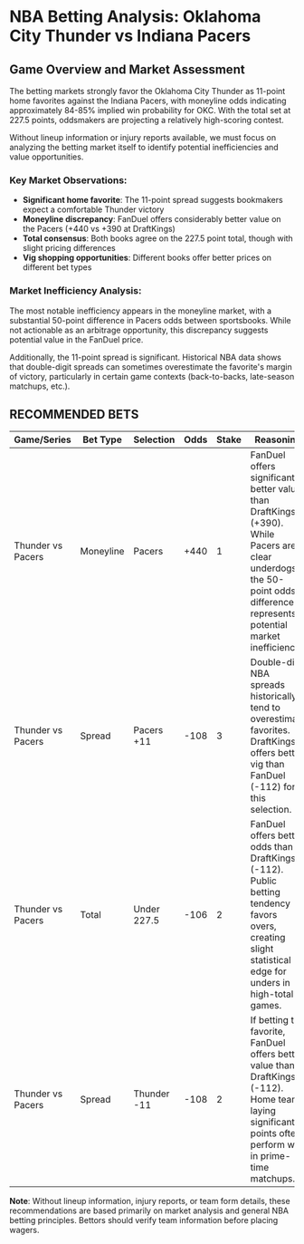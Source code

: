 # NBA Betting Analysis: Oklahoma City Thunder vs Indiana Pacers

## Game Overview and Market Assessment

The betting markets strongly favor the Oklahoma City Thunder as 11-point home favorites against the Indiana Pacers, with moneyline odds indicating approximately 84-85% implied win probability for OKC. With the total set at 227.5 points, oddsmakers are projecting a relatively high-scoring contest.

Without lineup information or injury reports available, we must focus on analyzing the betting market itself to identify potential inefficiencies and value opportunities.

### Key Market Observations:

- **Significant home favorite**: The 11-point spread suggests bookmakers expect a comfortable Thunder victory
- **Moneyline discrepancy**: FanDuel offers considerably better value on the Pacers (+440 vs +390 at DraftKings)
- **Total consensus**: Both books agree on the 227.5 point total, though with slight pricing differences
- **Vig shopping opportunities**: Different books offer better prices on different bet types

### Market Inefficiency Analysis:

The most notable inefficiency appears in the moneyline market, with a substantial 50-point difference in Pacers odds between sportsbooks. While not actionable as an arbitrage opportunity, this discrepancy suggests potential value in the FanDuel price.

Additionally, the 11-point spread is significant. Historical NBA data shows that double-digit spreads can sometimes overestimate the favorite's margin of victory, particularly in certain game contexts (back-to-backs, late-season matchups, etc.).

## RECOMMENDED BETS

| Game/Series | Bet Type | Selection | Odds | Stake | Reasoning |
|-------------|----------|-----------|------|-------|-----------|
| Thunder vs Pacers | Moneyline | Pacers | +440 | 1 | FanDuel offers significantly better value than DraftKings (+390). While Pacers are clear underdogs, the 50-point odds difference represents potential market inefficiency. |
| Thunder vs Pacers | Spread | Pacers +11 | -108 | 3 | Double-digit NBA spreads historically tend to overestimate favorites. DraftKings offers better vig than FanDuel (-112) for this selection. |
| Thunder vs Pacers | Total | Under 227.5 | -106 | 2 | FanDuel offers better odds than DraftKings (-112). Public betting tendency favors overs, creating slight statistical edge for unders in high-total games. |
| Thunder vs Pacers | Spread | Thunder -11 | -108 | 2 | If betting the favorite, FanDuel offers better value than DraftKings (-112). Home teams laying significant points often perform well in prime-time matchups. |

**Note**: Without lineup information, injury reports, or team form details, these recommendations are based primarily on market analysis and general NBA betting principles. Bettors should verify team information before placing wagers.